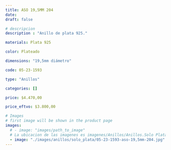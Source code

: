 ```yaml
---
title: ASO 19,5MM 204
date: 
draft: false

# descripcion
description : "Anillo de plata 925."

materials: Plata 925

color: Plateado

dimensions: "19,5mm diámetro"

code: 05-23-1593

type: "Anillos"

categories: []

price: $4.470,00

price_eftvo: $3.800,00

# Images
# first image will be shown in the product page
images:
  # - image: "images/path_to_image"
  # La ubicacion de las imagenes es imagenes/Anillos/Anillos.Solo Plata/05-23-1593-aso-19,5mm-204
  - image: "./images/anillos/solo_plata/05-23-1593-aso-19,5mm-204.jpg"
---
```

